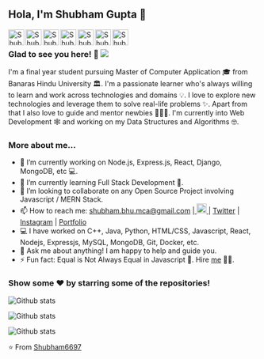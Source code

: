 ## Hola, I'm Shubham Gupta 👋

<a href="#">
  <img align="left" alt="Shubham's Twitter" width="32px" src="https://cdn.jsdelivr.net/npm/simple-icons@v3/icons/twitter.svg" />
</a>
<a href="https://www.linkedin.com/in/shubham-gupta-40b09b148/">
  <img align="left" alt="Shubham's Linkdein" width="32px" src="https://cdn.jsdelivr.net/npm/simple-icons@v3/icons/linkedin.svg" />
</a>
<a href="https://github.com/Shubham6697">
  <img align="left" alt="Shubham's Github" width="32px" src="https://cdn.jsdelivr.net/npm/simple-icons@v3/icons/github.svg" />
</a>
<a href="#">
  <img align="left" alt="Shubham's Telegram" width="32px" src="https://cdn.jsdelivr.net/npm/simple-icons@v3/icons/telegram.svg" />
</a>
<a href="#">
  <img align="left" alt="Shubham's Instagram" width="32px" src="https://cdn.jsdelivr.net/npm/simple-icons@v3/icons/instagram.svg" />
</a>
<a href="https://leetcode.com/Shubham-BHU/">
  <img align="left" alt="Shubham's LeetCode" width="32px" src="https://cdn.jsdelivr.net/npm/simple-icons@v3/icons/leetcode.svg" />
</a>
<a href="https://www.hackerrank.com/Shubham__gupta_">
  <img align="left" alt="Shubham's Hackerrank" width="32px" src="https://cdn.jsdelivr.net/npm/simple-icons@v3/icons/hackerrank.svg" />
</a>

<br />

### Glad to see you here! 🤩 ![](https://visitor-badge.glitch.me/badge?page_id=Shubham6697.Shubham6697)

I'm a final year student pursuing Master of Computer Application 🎓 from Banaras Hindu University 🏛. I'm a passionate learner who's always willing to learn and work across technologies and domains 💡. I love to explore new technologies and leverage them to solve real-life problems ✨. Apart from that I also love to guide and mentor newbies 👨🏻‍💻. I'm currently into Web Development 🕸️ and working on my Data Structures and Algorithms 🤓.

### More about me...

- 🔭 I’m currently working on Node.js, Express.js, React, Django, MongoDB, etc 💻.
- 🌱 I’m currently learning Full Stack Development 🚀.
- 👯 I’m looking to collaborate on any Open Source Project involving Javascript / MERN Stack.
- 📫 How to reach me: shubham.bhu.mca@gmail.com |<a href="https://linkedin.com/in/Shubham6697"> <img src="https://cdn.jsdelivr.net/npm/simple-icons@v3/icons/linkedin.svg" width="20px" > </a> | [Twitter](https://twitter.com/Shubham6697) | [Instagram](https://instagram.com/Shubham6697) | [Portfolio](https://Shubham6697.github.io/)
- 💻 I have worked on C++, Java, Python, HTML/CSS, Javascript, React, Nodejs, Expressjs, MySQL, MongoDB, Git, Docker, etc.
- 💬 Ask me about anything! I am happy to help and guide you.
- ⚡ Fun fact: Equal is Not Always Equal in Javascript 🤣. Hire [me](mailto:shubham.bhu.mca@gmail.com?Subject=Hello%20Shubham) 👨‍💻.

### Show some ❤️ by starring some of the repositories!

![Github stats](https://github-readme-stats.vercel.app/api?username=Shubham6697&show_icons=true&hide_border=true&show_icons=true&locale=en)

![Github stats](https://github-readme-stats.vercel.app/api/top-langs?username=Shubham6697&show_icons=true&locale=en&layout=compact)

![Github stats](https://github-readme-streak-stats.herokuapp.com/?user=Shubham6697&)

⭐️ From [Shubham6697](https://github.com/Shubham6697)

